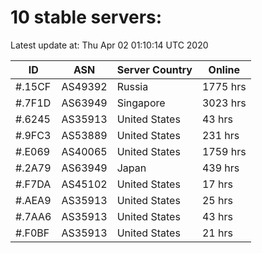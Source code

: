 # 10 stable servers:

Latest update at: Thu Apr 02 01:10:14 UTC 2020

| ID | ASN | Server Country | Online |
| -- | --- | -------------- | ------ |
| #.15CF | AS49392 | Russia | 1775 hrs |
| #.7F1D | AS63949 | Singapore | 3023 hrs |
| #.6245 | AS35913 | United States | 43 hrs |
| #.9FC3 | AS53889 | United States | 231 hrs |
| #.E069 | AS40065 | United States | 1759 hrs |
| #.2A79 | AS63949 | Japan | 439 hrs |
| #.F7DA | AS45102 | United States | 17 hrs |
| #.AEA9 | AS35913 | United States | 25 hrs |
| #.7AA6 | AS35913 | United States | 43 hrs |
| #.F0BF | AS35913 | United States | 21 hrs |

